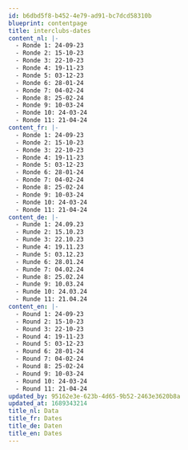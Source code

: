 ```yaml
---
id: b6dbd5f8-b452-4e79-ad91-bc7dcd58310b
blueprint: contentpage
title: interclubs-dates
content_nl: |-
  - Ronde 1: 24-09-23
  - Ronde 2: 15-10-23
  - Ronde 3: 22-10-23
  - Ronde 4: 19-11-23
  - Ronde 5: 03-12-23
  - Ronde 6: 28-01-24
  - Ronde 7: 04-02-24
  - Ronde 8: 25-02-24
  - Ronde 9: 10-03-24
  - Ronde 10: 24-03-24
  - Ronde 11: 21-04-24
content_fr: |-
  - Ronde 1: 24-09-23
  - Ronde 2: 15-10-23
  - Ronde 3: 22-10-23
  - Ronde 4: 19-11-23
  - Ronde 5: 03-12-23
  - Ronde 6: 28-01-24
  - Ronde 7: 04-02-24
  - Ronde 8: 25-02-24
  - Ronde 9: 10-03-24
  - Ronde 10: 24-03-24
  - Ronde 11: 21-04-24
content_de: |-
  - Runde 1: 24.09.23
  - Runde 2: 15.10.23
  - Runde 3: 22.10.23
  - Runde 4: 19.11.23
  - Runde 5: 03.12.23
  - Runde 6: 28.01.24
  - Runde 7: 04.02.24
  - Runde 8: 25.02.24
  - Runde 9: 10.03.24
  - Runde 10: 24.03.24
  - Runde 11: 21.04.24
content_en: |-
  - Round 1: 24-09-23
  - Round 2: 15-10-23
  - Round 3: 22-10-23
  - Round 4: 19-11-23
  - Round 5: 03-12-23
  - Round 6: 28-01-24
  - Round 7: 04-02-24
  - Round 8: 25-02-24
  - Round 9: 10-03-24
  - Round 10: 24-03-24
  - Round 11: 21-04-24
updated_by: 95162e3e-623b-4d65-9b52-2463e3620b8a
updated_at: 1689343214
title_nl: Data
title_fr: Dates
title_de: Daten
title_en: Dates
---
```


